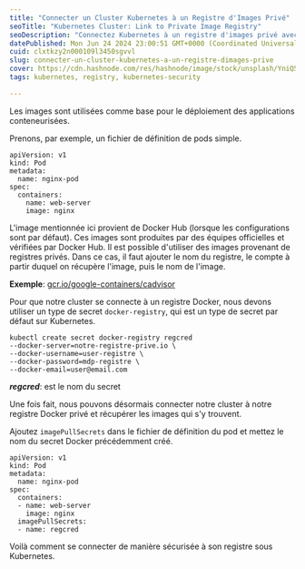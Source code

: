 ```yaml
---
title: "Connecter un Cluster Kubernetes à un Registre d'Images Privé"
seoTitle: "Kubernetes Cluster: Link to Private Image Registry"
seoDescription: "Connectez Kubernetes à un registre d'images privé avec des secrets docker-registry pour des déploiements sécurisés"
datePublished: Mon Jun 24 2024 23:00:51 GMT+0000 (Coordinated Universal Time)
cuid: clxtkzy2n000109l3450sgvvl
slug: connecter-un-cluster-kubernetes-a-un-registre-dimages-prive
cover: https://cdn.hashnode.com/res/hashnode/image/stock/unsplash/YniQ5vouxqg/upload/c2a4a567ac839d0af9e910b3d6299017.jpeg
tags: kubernetes, registry, kubernetes-security

---
```


Les images sont utilisées comme base pour le déploiement des applications conteneurisées.

Prenons, par exemple, un fichier de définition de pods simple.

```plaintext
apiVersion: v1
kind: Pod
metadata:
  name: nginx-pod
spec:
  containers:
    name: web-server
    image: nginx
```

L'image mentionnée ici provient de Docker Hub (lorsque les configurations sont par défaut). Ces images sont produites par des équipes officielles et vérifiées par Docker Hub. Il est possible d'utiliser des images provenant de registres privés. Dans ce cas, il faut ajouter le nom du registre, le compte à partir duquel on récupère l'image, puis le nom de l'image.

**Exemple**: [gcr.io/google-containers/cadvisor](http://gcr.io/google-containers/cadvisor)

Pour que notre cluster se connecte à un registre Docker, nous devons utiliser un type de secret `docker-registry`, qui est un type de secret par défaut sur Kubernetes.

```plaintext
kubectl create secret docker-registry regcred 
--docker-server=notre-registre-prive.io \
--docker-username=user-registre \
--docker-password=mdp-registre \
--docker-email=user@email.com
```

***regcred***: est le nom du secret

Une fois fait, nous pouvons désormais connecter notre cluster à notre registre Docker privé et récupérer les images qui s'y trouvent.

Ajoutez `imagePullSecrets` dans le fichier de définition du pod et mettez le nom du secret Docker précédemment créé.

```plaintext
apiVersion: v1
kind: Pod
metadata:
  name: nginx-pod
spec:
  containers:
  - name: web-server
    image: nginx
  imagePullSecrets: 
  - name: regcred 
```

Voilà comment se connecter de manière sécurisée à son registre sous Kubernetes.